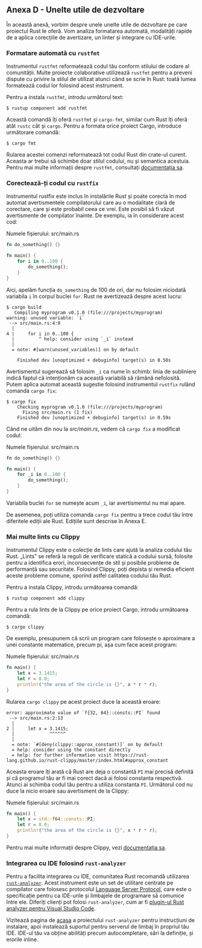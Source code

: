 ## Anexa D - Unelte utile de dezvoltare

În această anexă, vorbim despre unele unelte utile de dezvoltare pe care proiectul Rust le oferă. Vom analiza formatarea automată, modalități rapide de a aplica corecțiile de avertizare, un linter și integrare cu IDE-urile.

### Formatare automată cu `rustfmt`

Instrumentul `rustfmt` reformatează codul tău conform stilului de codare al comunității. Multe proiecte colaborative utilizează `rustfmt` pentru a preveni dispute cu privire la stilul de utilizat atunci când se scrie în Rust: toată lumea formatează codul lor folosind acest instrument.

Pentru a instala `rustfmt`, introdu următorul text:

```console
$ rustup component add rustfmt
```

Această comandă îți oferă `rustfmt` și `cargo-fmt`, similar cum Rust îți oferă atât `rustc` cât și `cargo`. Pentru a formata orice proiect Cargo, introduce următorare comandă:

```console
$ cargo fmt
```

Rularea acestei comenzi reformatează tot codul Rust din crate-ul curent. Aceasta ar trebui să schimbe doar stilul codului, nu și semantica acestuia. Pentru mai multe informații despre `rustfmt`, consultați [documentația sa][rustfmt].

[rustfmt]: https://github.com/rust-lang/rustfmt

### Corectează-ți codul cu `rustfix`

Instrumentul rustfix este inclus în instalările Rust și poate corecta în mod automat avertismentele compilatorului care au o modalitate clară de corectare, care și este probabil ceea ce vrei. Este posibil să fi văzut avertismente de compilator înainte. De exemplu, ia în considerare acest cod:

<span class="filename">Numele fișierului: src/main.rs</span>

```rust
fn do_something() {}

fn main() {
    for i in 0..100 {
        do_something();
    }
}
```

Aici, apelăm funcția `do_something` de 100 de ori, dar nu folosim niciodată variabila `i` în corpul buclei `for`. Rust ne avertizează despre acest lucru:

```console
$ cargo build
   Compiling myprogram v0.1.0 (file:///projects/myprogram)
warning: unused variable: `i`
 --> src/main.rs:4:9
  |
4 |     for i in 0..100 {
  |         ^ help: consider using `_i` instead
  |
  = note: #[warn(unused_variables)] on by default

    Finished dev [unoptimized + debuginfo] target(s) in 0.50s
```

Avertismentul sugerează să folosim `_i` ca nume în schimb: linia de subliniere indică faptul că intenționăm ca această variabilă să rămână nefolosită. Putem aplica automat această sugestie folosind instrumentul `rustfix` rulând comanda `cargo fix`:

```console
$ cargo fix
    Checking myprogram v0.1.0 (file:///projects/myprogram)
      Fixing src/main.rs (1 fix)
    Finished dev [unoptimized + debuginfo] target(s) in 0.59s
```

Când ne uităm din nou la *src/main.rs*, vedem că `cargo fix` a modificat codul:

<span class="filename">Numele fișierului: src/main.rs</span>

```rust
fn do_something() {}

fn main() {
    for _i in 0..100 {
        do_something();
    }
}
```

Variabila buclei `for` se numește acum `_i`, iar avertismentul nu mai apare.

De asemenea, poți utiliza comanda `cargo fix` pentru a trece codul tău între diferitele ediții ale Rust. Edițiile sunt descrise în Anexa E.

### Mai multe lints cu Clippy

Instrumentul Clippy este o colecție de lints care ajută la analiza codului tău Rust. „Lints” se referă la reguli de verificare statică a codului sursă, folosite pentru a identifica erori, inconsecvențe de stil și posibile probleme de performanță sau securitate. Folosind Clippy, poți depista și remedia eficient aceste probleme comune, sporind astfel calitatea codului tău Rust.

Pentru a instala Clippy, introdu următoarea comandă:

```console
$ rustup component add clippy
```

Pentru a rula lints de la Clippy pe orice proiect Cargo, introdu următoarea comandă:

```console
$ cargo clippy
```

De exemplu, presupunem că scrii un program care folosește o aproximare a unei constante matematice, precum pi, așa cum face acest program:

<span class="filename">Numele fișierului: src/main.rs</span>

```rust
fn main() {
    let x = 3.1415;
    let r = 8.0;
    println!("the area of the circle is {}", x * r * r);
}
```

Rularea `cargo clippy` pe acest proiect duce la această eroare:

```text
error: approximate value of `f{32, 64}::consts::PI` found
 --> src/main.rs:2:13
  |
2 |     let x = 3.1415;
  |             ^^^^^^
  |
  = note: `#[deny(clippy::approx_constant)]` on by default
  = help: consider using the constant directly
  = help: for further information visit https://rust-lang.github.io/rust-clippy/master/index.html#approx_constant
```

Aceasta eroare îți arată că Rust are deja o constantă `PI` mai precisă definită și că programul tău ar fi mai corect dacă ai folosi constanta respectivă. Atunci ai schimba codul tău pentru a utiliza constanta `PI`. Următorul cod nu duce la nicio eroare sau avertisment de la Clippy:

<span class="filename">Numele fișierului: src/main.rs</span>

```rust
fn main() {
    let x = std::f64::consts::PI;
    let r = 8.0;
    println!("the area of the circle is {}", x * r * r);
}
```

Pentru mai multe informații despre Clippy, vezi [documentația sa][clippy].

[clippy]: https://github.com/rust-lang/rust-clippy

### Integrarea cu IDE folosind `rust-analyzer`

Pentru a facilita integrarea cu IDE, comunitatea Rust recomandă utilizarea
[`rust-analyzer`][rust-analyzer]<!-- ignore -->. Acest instrument este un set de
utilitare centrate pe compilator care folosesc protocolul [Language Server Protocol][lsp]<!-- ignore -->, care este o specificație pentru ca IDE-urile și limbajele de programare să comunice între ele. Diferiți clienți pot folosi `rust-analyzer`, cum ar fi
[plugin-ul Rust analyzer pentru Visual Studio Code][vscode].

[lsp]: http://langserver.org/
[vscode]: https://marketplace.visualstudio.com/items?itemName=rust-lang.rust-analyzer

Vizitează pagina de [acasa][rust-analyzer] a proiectului `rust-analyzer` <!-- ignore -->
pentru instrucțiuni de instalare, apoi instalează suportul pentru serverul de limbaj în propriul tău IDE. IDE-ul tău va obține abilități precum autocompletare, sări la definiție, și erorile inline.

[rust-analyzer]: https://rust-analyzer.github.io

